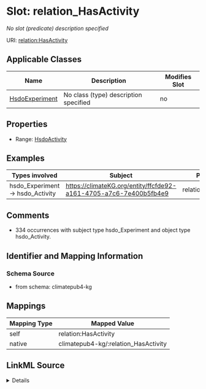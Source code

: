 

# Slot: relation_HasActivity


_No slot (predicate) description specified_





URI: [relation:HasActivity](http://relation.org/HasActivity)



<!-- no inheritance hierarchy -->





## Applicable Classes

| Name | Description | Modifies Slot |
| --- | --- | --- |
| [HsdoExperiment](../classes/HsdoExperiment.md) | No class (type) description specified |  no  |







## Properties

* Range: [HsdoActivity](../classes/HsdoActivity.md)






## Examples

| Types involved | Subject | Predicate | Object |
| --- | --- | --- | --- |
| hsdo_Experiment → hsdo_Activity | https://climateKG.org/entity/ffcfde92-a161-4705-a7c6-7e400b5fb4e9 | relation:HasActivity | https://climateKG.org/entity/a219681a-8eb1-4d8d-8b63-1103afa1127c |


## Comments

* 334 occurrences with subject type hsdo_Experiment and object type hsdo_Activity.

## Identifier and Mapping Information







### Schema Source


* from schema: climatepub4-kg




## Mappings

| Mapping Type | Mapped Value |
| ---  | ---  |
| self | relation:HasActivity |
| native | climatepub4-kg/:relation_HasActivity |




## LinkML Source

<details>
```yaml
name: relation_HasActivity
description: No slot (predicate) description specified
comments:
- 334 occurrences with subject type hsdo_Experiment and object type hsdo_Activity.
examples:
- description: hsdo_Experiment → hsdo_Activity
  object:
    example_object: https://climateKG.org/entity/a219681a-8eb1-4d8d-8b63-1103afa1127c
    example_object_type: hsdo_Activity
    example_predicate: relation:HasActivity
    example_subject: https://climateKG.org/entity/ffcfde92-a161-4705-a7c6-7e400b5fb4e9
    example_subject_type: hsdo_Experiment
from_schema: climatepub4-kg
rank: 1000
slot_uri: relation:HasActivity
alias: relation_HasActivity
domain_of:
- hsdo_Experiment
range: hsdo_Activity

```
</details>